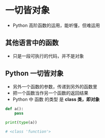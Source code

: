 # 一切皆对象 

- Python 高阶函数的运用，能听懂，但难运用

## 其他语言中的函数
- 只是一段可执行的代码，并不是对象

## Python 一切皆对象
- 另外一个函数的参数，传递到另外的函数里
- 把一个函数当作另一个函数的返回结果
- Python 中 函数 的类型 是 **class 类，即对象**
  
```python
def a():
    pass

print(type(a))

# <class 'function'>
```